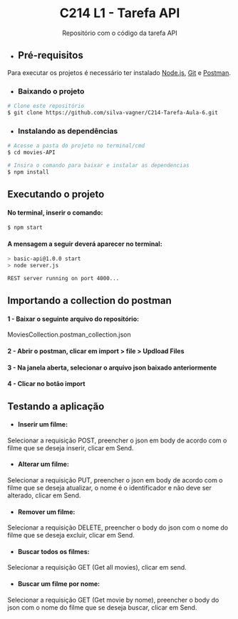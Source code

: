 <h1 align="center">C214 L1 - Tarefa API</h1>

<p align="center"> Repositório com o código da tarefa API </p>


- ## Pré-requisitos

 Para executar os projetos é necessário ter instalado [Node.js](https://nodejs.org/en/), [Git](https://git-scm.com) e [Postman](https://www.postman.com/downloads/).


- ### Baixando o projeto

```bash
# Clone este repositório
$ git clone https://github.com/silva-vagner/C214-Tarefa-Aula-6.git

```

- ### Instalando as dependências

```bash
# Acesse a pasta do projeto no terminal/cmd
$ cd movies-API

# Insira o comando para baixar e instalar as dependencias
$ npm install
```
## Executando o projeto
#### No terminal, inserir o comando:
```bash
$ npm start
```

#### A mensagem a seguir deverá aparecer no terminal:
```bash
> basic-api@1.0.0 start
> node server.js       

REST server running on port 4000...
```


## Importando a collection do postman
#### 1 - Baixar o seguinte arquivo do repositório:

MoviesCollection.postman_collection.json

#### 2 - Abrir o postman, clicar em import > file > Updload Files

#### 3 - Na janela aberta, selecionar o arquivo json baixado anteriormente

#### 4 - Clicar no botão import 

## Testando a aplicação

- #### Inserir um filme:
Selecionar a requisição POST, preencher o json em body de acordo com o filme que se deseja inserir, clicar em Send.

- #### Alterar um filme:
Selecionar a requisição PUT, preencher o json em body de acordo com o filme que se deseja atualizar, o nome é o identificador e não deve ser alterado, clicar em Send.

- #### Remover um filme:
Selecionar a requisição DELETE, preencher o body do json com o nome do filme que se deseja excluir, clicar em Send.

- #### Buscar todos os filmes:
Selecionar a requisição GET (Get all movies), clicar em send.

- #### Buscar um filme por nome:
Selecionar a requisição GET (Get movie by nome), preencher o body do json com o nome do filme que se deseja buscar, clicar em Send.


